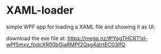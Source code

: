 # XAML-loader
simple WPF app for loading a XAML file and showing it as UI.

download the exe file at: https://mega.nz/#!YogTHCRT!xl-wPf5mxv_fpdcXR00bGjaRMPf2Qsg4atrtEC03IfQ 

